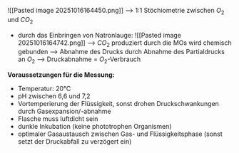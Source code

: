 ![[Pasted image 20251016164450.png]]
--> 1:1 Stöchiometrie zwischen $O_2$ und $CO_2$ 

- durch das Einbringen von Natronlauge:
![[Pasted image 20251016164742.png]]
--> $CO_2$ produziert durch die MOs wird chemisch gebunden --> Abnahme des Drucks durch Abnahme des Partialdrucks an $O_2$ --> Druckabnahme = $O_2$-Verbrauch

**Voraussetzungen für die Messung:**
- Temperatur: 20°C
- pH zwischen 6,6 und 7,2
- Vortemperierung der Flüssigkeit, sonst drohen Druckschwankungen durch Gasexpansion/-abnahme
- Flasche muss luftdicht sein
- dunkle Inkubation (keine phototrophen Organismen)
- optimaler Gasaustausch zwischen Gas- und Flüssigkeitsphase (sonst setzt der Druckabfall zu verzögert ein)
